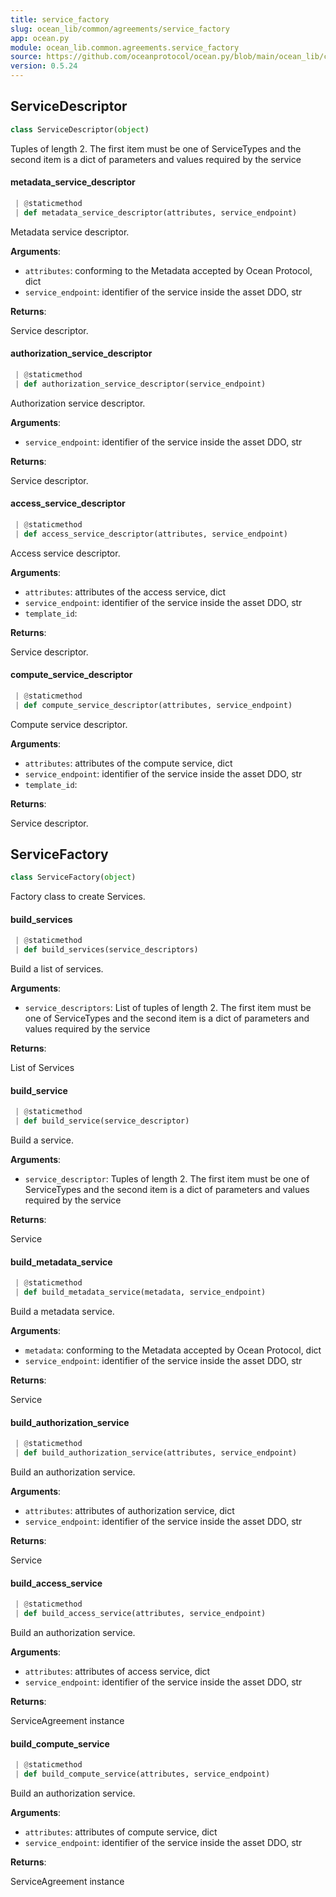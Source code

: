 ```yaml
---
title: service_factory
slug: ocean_lib/common/agreements/service_factory
app: ocean.py
module: ocean_lib.common.agreements.service_factory
source: https://github.com/oceanprotocol/ocean.py/blob/main/ocean_lib/common/agreements/service_factory.py
version: 0.5.24
---
```

## ServiceDescriptor

```python
class ServiceDescriptor(object)
```

Tuples of length 2. The first item must be one of ServiceTypes and the second
item is a dict of parameters and values required by the service

#### metadata\_service\_descriptor

```python
 | @staticmethod
 | def metadata_service_descriptor(attributes, service_endpoint)
```

Metadata service descriptor.

**Arguments**:

- `attributes`: conforming to the Metadata accepted by Ocean Protocol, dict
- `service_endpoint`: identifier of the service inside the asset DDO, str

**Returns**:

Service descriptor.

#### authorization\_service\_descriptor

```python
 | @staticmethod
 | def authorization_service_descriptor(service_endpoint)
```

Authorization service descriptor.

**Arguments**:

- `service_endpoint`: identifier of the service inside the asset DDO, str

**Returns**:

Service descriptor.

#### access\_service\_descriptor

```python
 | @staticmethod
 | def access_service_descriptor(attributes, service_endpoint)
```

Access service descriptor.

**Arguments**:

- `attributes`: attributes of the access service, dict
- `service_endpoint`: identifier of the service inside the asset DDO, str
- `template_id`: 

**Returns**:

Service descriptor.

#### compute\_service\_descriptor

```python
 | @staticmethod
 | def compute_service_descriptor(attributes, service_endpoint)
```

Compute service descriptor.

**Arguments**:

- `attributes`: attributes of the compute service, dict
- `service_endpoint`: identifier of the service inside the asset DDO, str
- `template_id`: 

**Returns**:

Service descriptor.

## ServiceFactory

```python
class ServiceFactory(object)
```

Factory class to create Services.

#### build\_services

```python
 | @staticmethod
 | def build_services(service_descriptors)
```

Build a list of services.

**Arguments**:

- `service_descriptors`: List of tuples of length 2. The first item must be one of
ServiceTypes
and the second item is a dict of parameters and values required by the service

**Returns**:

List of Services

#### build\_service

```python
 | @staticmethod
 | def build_service(service_descriptor)
```

Build a service.

**Arguments**:

- `service_descriptor`: Tuples of length 2. The first item must be one of ServiceTypes
and the second item is a dict of parameters and values required by the service

**Returns**:

Service

#### build\_metadata\_service

```python
 | @staticmethod
 | def build_metadata_service(metadata, service_endpoint)
```

Build a metadata service.

**Arguments**:

- `metadata`: conforming to the Metadata accepted by Ocean Protocol, dict
- `service_endpoint`: identifier of the service inside the asset DDO, str

**Returns**:

Service

#### build\_authorization\_service

```python
 | @staticmethod
 | def build_authorization_service(attributes, service_endpoint)
```

Build an authorization service.

**Arguments**:

- `attributes`: attributes of authorization service, dict
- `service_endpoint`: identifier of the service inside the asset DDO, str

**Returns**:

Service

#### build\_access\_service

```python
 | @staticmethod
 | def build_access_service(attributes, service_endpoint)
```

Build an authorization service.

**Arguments**:

- `attributes`: attributes of access service, dict
- `service_endpoint`: identifier of the service inside the asset DDO, str

**Returns**:

ServiceAgreement instance

#### build\_compute\_service

```python
 | @staticmethod
 | def build_compute_service(attributes, service_endpoint)
```

Build an authorization service.

**Arguments**:

- `attributes`: attributes of compute service, dict
- `service_endpoint`: identifier of the service inside the asset DDO, str

**Returns**:

ServiceAgreement instance

